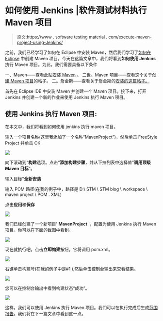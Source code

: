 # 如何使用 Jenkins |软件测试材料执行 Maven 项目

> 原文:[https://www . software testing material . com/execute-maven-project-using-Jenkins/](https://www.softwaretestingmaterial.com/execute-maven-project-using-jenkins/)

之前，我们已经学习了如何在 Eclipse 中安装 Maven，然后我们学习了[如何在 Eclipse](https://www.softwaretestingmaterial.com/create-selenium-maven-project/) 中创建 Maven 项目。今天在这篇文章中，我们将看到**如何使用 Jenkins** 执行 Maven 项目。为此，我们需要具备以下条件

一、Maven——查看此贴[安装 Maven](https://www.softwaretestingmaterial.com/install-maven-eclipse-ide/) 。
二世。Maven 项目——查看这个关于[创建 Maven 项目](https://www.softwaretestingmaterial.com/create-selenium-maven-project/)的帖子。
二。詹金斯——查看关于詹金斯的[安装的这篇帖子。](https://www.softwaretestingmaterial.com/install-jenkins/)

首先在 Eclipse IDE 中安装 Maven 并创建一个 Maven 项目。接下来，打开 Jenkins 并创建一个新的作业来使用 Jenkins 执行 Maven 项目。

## 使用 Jenkins 执行 Maven 项目:

在本文中，我们将看到如何使用 jenkins 执行 maven 项目。

输入一个项目名称(这里我添加了一个名称“MavenProject”)，然后单击 FreeStyle Project 并单击 OK

![](img/98ed7e671c72f119eaf465a91e37d297.png)

向下滚动到“**构建**选项。点击“**添加构建步骤**，并从下拉列表中选择值“**调用顶级 Maven 目标**”。

输入目标"**全新安装**

输入 POM 路径(在我的例子中，路径是 D:\ STM \ STM blog \ workspace \ maven project \ POM . XML)

点击**应用**和**保存**

![](img/fbe4afb990c028ef64bd22b78d2133e7.png)

我们已经创建了一个新项目' **MavenProject** '，配置为使用 Jenkins 执行 Maven 项目。你可以在下面的截图中看到。

![](img/d62966f7634202e9af114ad8b0eb6282.png)

现在就执行吧。点击**立即构建**按钮。它将调用 pom.xml。

![](img/815121fe1123ccc5e84906240d667908.png)

右键单击构建号(在我的例子中是#1 ),然后单击控制台输出来查看结果。

![](img/2ca543054e28fb6015bd0d920b53f0c3.png)

您可以在控制台输出中看到构建状态“成功”。

![](img/03c921e078a711c670d89d00cda64ab8.png)

这样，我们可以使用 Jenkins 执行 Maven 项目。我们可以在执行完成后生成[范围报告](https://www.softwaretestingmaterial.com/generate-extent-reports/)。我们将在下一篇文章中看到这一点。